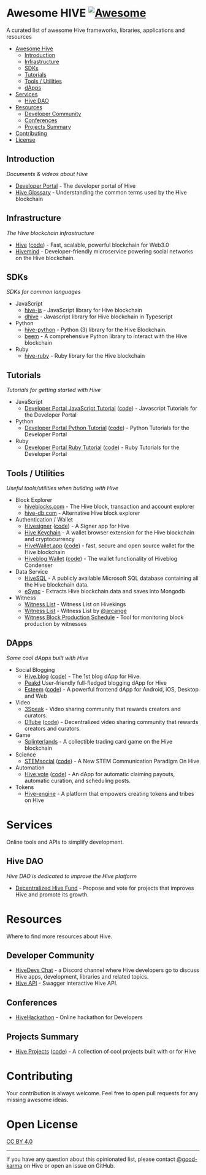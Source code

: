 
# Awesome HIVE [![Awesome](https://cdn.rawgit.com/sindresorhus/awesome/d7305f38d29fed78fa85652e3a63e154dd8e8829/media/badge.svg)](https://github.com/sindresorhus/awesome)

A curated list of awesome Hive frameworks, libraries, applications and resources

- [Awesome Hive](#awesome)
  - [Introduction](#introduction)
  - [Infrastructure](#infrastructure)
  - [SDKs](#sdks)
  - [Tutorials](#tutorials)
  - [Tools / Utilities](#tools--utilities)
  - [dApps](#dapps)
- [Services](#services)
  - [Hive DAO](#hive-dao)
- [Resources](#resources)
  - [Developer Community](#developer-community)
  - [Conferences](#conferences)
  - [Projects Summary](#projects-summary)
- [Contributing](#contributing)
- [License](#open-license)

## Introduction

*Documents & videos about Hive*

* [Developer Portal](https://developers.hive.io/) - The developer portal of Hive
* [Hive Glossary](https://developers.hive.io/glossary/#glossary-chain-basics) - Understanding the common terms used by the Hive blockchain

## Infrastructure

*The Hive blockchain infrastructure*

* [Hive](https://hive.io) ([code](https://gitlab.syncad.com/hive/hive)) - Fast, scalable, powerful blockchain for Web3.0
* [Hivemind](https://gitlab.syncad.com/hive/hivemind) - Developer-friendly microservice powering social networks on the Hive blockchain.

## SDKs

*SDKs for common languages*

* JavaScript
    * [hive-js](https://www.npmjs.com/package/@hiveio/hive-js) - JavaScript library for Hive blockchain
    * [dhive](https://www.npmjs.com/package/@hiveio/dhive) - Javascript library for Hive blockchain in Typescript
* Python
    * [hive-python](https://gitlab.syncad.com/hive/hive-python) - Python (3) library for the Hive Blockchain.
    * [beem](https://github.com/holgern/beem) - A comprehensive Python library to interact with the Hive blockchain
* Ruby
    * [hive-ruby](https://gitlab.syncad.com/hive/hive-ruby) - Ruby library for the Hive blockchain

## Tutorials

*Tutorials for getting started with Hive*

* JavaScript
    * [Developer Portal JavaScript Tutorial](https://developers.hive.io/tutorials/#tutorials-javascript) ([code](https://gitlab.syncad.com/hive/devportal/-/tree/develop/tutorials/javascript)) - Javascript Tutorials for the Developer Portal
* Python
    * [Developer Portal Python Tutorial](https://developers.hive.io/tutorials/#tutorials-python) ([code](https://gitlab.syncad.com/hive/devportal/-/tree/develop/tutorials/python)) - Python Tutorials for the Developer Portal
* Ruby
    * [Developer Portal Ruby Tutorial](https://developers.hive.io/tutorials/#tutorials-ruby) ([code](https://gitlab.syncad.com/hive/devportal/-/tree/develop/tutorials/ruby)) - Ruby Tutorials for the Developer Portal


## Tools / Utilities

*Useful tools/utilities when building with Hive*

* Block Explorer
    * [hiveblocks.com](http://hiveblocks.com) - The Hive block, transaction and account explorer
    * [hive-db.com](https://hive-db.com/) - Alternative Hive block explorer
* Authentication / Wallet
    * [Hivesigner](https://hivesigner.com) ([code](https://github.com/ledgerconnect/hivesigner)) - A Signer app for Hive
    * [Hive Keychain](https://github.com/stoodkev/hive-keychain) - A wallet browser extension for the Hive blockchain and cryptocurrency
    * [HiveWallet.app](https://hivewallet.app/) ([code](https://github.com/roelandp/hivewallet)) - fast, secure and open source wallet for the Hive blockchain
    * [Hiveblog Wallet](https://wallet.hive.blog) ([code](https://gitlab.syncad.com/hive/wallet)) - The wallet functionality of Hiveblog Condenser
* Data Service
    * [HiveSQL](https://hivesql.io/) - A publicly available Microsoft SQL database containing all the Hive blockchain data.
    * [eSync](https://github.com/eSteemApp/esync) - Extracts Hive blockchain data and saves into Mongodb
* Witness
    * [Witness List](https://hivekings.com/witnesses) - Witness List on Hivekings
    * [Witness List](https://hive.arcange.eu/witnesses/) - Witness List by [@arcange](https://hive.blog/@arcange)
    * [Witness Block Production Schedule](https://hive.arcange.eu/schedule/) - Tool for monitoring block production by witnesses

## DApps

*Some cool dApps built with Hive*

* Social Blogging
    * [Hive.blog](https://hive.blog) ([code](https://gitlab.syncad.com/hive/condenser)) - The 1st blog dApp for Hive.
    * [Peakd](https://peakd.com) User-friendly full-fledged blogging dApp for Hive
    * [Esteem](https://esteem.app/) ([code](https://github.com/esteemapp)) - A powerful frontend dApp for Android, iOS, Desktop and Web
* Video
    * [3Speak](https://3speak.online/) - Video sharing community that rewards creators and curators.
    * [DTube](https://d.tube/) ([code](https://github.com/dtube)) - Decentralized video sharing community that rewards creators and curators.
* Game
    * [Splinterlands](https://splinterlands.com/) - A collectible trading card game on the Hive blockchain
* Science
    * [STEMsocial](https://stem.openhive.network/) ([code](https://github.com/BFuks/STEMsocial)) - A New STEM Communication Paradigm On Hive
* Automation
    * [Hive.vote](https://hive.vote) ([code](https://github.com/mahdiyari/steemauto)) - An dApp for automatic claiming payouts, automatic curation, and scheduling posts.
* Tokens
    * [Hive-engine](https://hive-engine.com/) - A platform that empowers creating tokens and tribes on Hive

# Services

Online tools and APIs to simplify development.

## Hive DAO

*Hive DAO is dedicated to improve the Hive platform*

* [Decentralized Hive Fund](https://developers.hive.io/services/#services-dhf) - Propose and vote for projects that improves Hive and promote its growth.

# Resources

Where to find more resources about Hive.

## Developer Community

* [HiveDevs Chat](https://discord.gg/4mn5S9t) - a Discord channel where Hive developers go to discuss Hive apps, development, libraries and related topics.
* [Hive API](https://hive.hivesigner.com) - Swagger interactive Hive API.

## Conferences

* [HiveHackathon](https://hivehackathon.com/) - Online hackathon for Developers

## Projects Summary

* [Hive Projects](https://hiveprojects.io/) ([code](https://github.com/wise-team/hiveprojects.io)) - A collection of cool projects built with or for Hive

# Contributing

Your contribution is always welcome. Feel free to open pull requests for any missing awesome ideas.

# Open License

[CC BY 4.0](http://creativecommons.org/licenses/by/4.0/)

- - -

If you have any question about this opinionated list, please contact [@good-karma](https://hive.blog/@good-karma) on Hive or open an issue on GitHub.
 